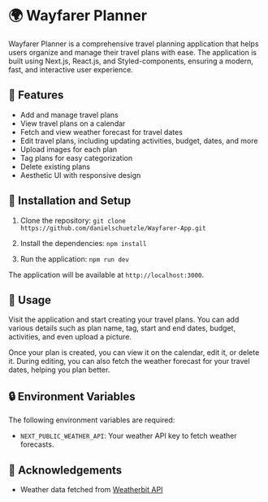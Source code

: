 # 🌍 Wayfarer Planner

Wayfarer Planner is a comprehensive travel planning application that helps users organize and manage their travel plans with ease. The application is built using Next.js, React.js, and Styled-components, ensuring a modern, fast, and interactive user experience.

## 🎯 Features

- Add and manage travel plans
- View travel plans on a calendar
- Fetch and view weather forecast for travel dates
- Edit travel plans, including updating activities, budget, dates, and more
- Upload images for each plan
- Tag plans for easy categorization
- Delete existing plans
- Aesthetic UI with responsive design

## 🔧 Installation and Setup

1. Clone the repository:
`git clone https://github.com/danielschuetzle/Wayfarer-App.git`

2. Install the dependencies:
`npm install`

3. Run the application:
`npm run dev`


The application will be available at `http://localhost:3000`.

## 📖 Usage

Visit the application and start creating your travel plans. You can add various details such as plan name, tag, start and end dates, budget, activities, and even upload a picture. 

Once your plan is created, you can view it on the calendar, edit it, or delete it. During editing, you can also fetch the weather forecast for your travel dates, helping you plan better.

## 🔒 Environment Variables

The following environment variables are required:

- `NEXT_PUBLIC_WEATHER_API`: Your weather API key to fetch weather forecasts.

## 🙏 Acknowledgements

- Weather data fetched from [Weatherbit API](https://www.weatherbit.io/)
